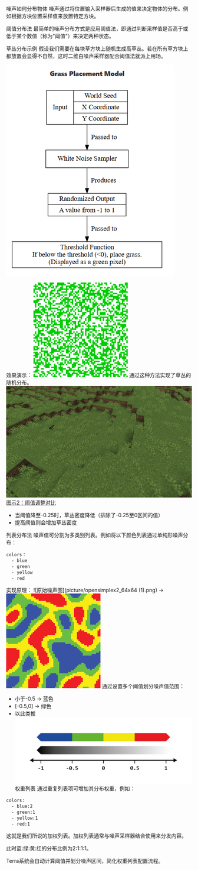 噪声如何分布物体
噪声通过将位置输入采样器后生成的值来决定物体的分布。例如根据方块位置采样值来放置特定方块。

阈值分布法
最简单的噪声分布方式是应用阈值法，即通过判断采样值是否高于或低于某个数值（称为"阈值"）来决定两种状态。

草丛分布示例
假设我们需要在每块草方块上随机生成高草丛。若在所有草方块上都放置会显得不自然，这时二维白噪声采样器配合阈值法就派上用场。

![](picture/11104e51b4e0d06de8eedf971ddb5996.png)


效果演示：
![图示1：50%阈值分布](picture/grass_64x64_50pcthreshold.png)
通过这种方法实现了草丛的随机分布。
![](picture/grass.png)
[图示2：阈值调整对比](picture/grass_64x64_25pcthreshold.png)
- 当阈值降至-0.25时，草丛密度降低（排除了-0.25至0区间的值）
- 提高阈值则会增加草丛密度

列表分布法
噪声值可分割为多类别列表。例如将以下颜色列表通过单纯形噪声分布：
```
colors：
  - blue
  - green
  - yellow
  - red
```
实现原理：
![原始噪声图](picture/opensimplex2_64x64 (1).png) → ![分段噪声图](picture/posterized_opensimplex2_64x64.png)
通过设置多个阈值划分噪声值范围：
- 小于-0.5 → 蓝色
- [-0.5,0] → 绿色
- 以此类推
![](picture/basic_example-05.png)
权重列表
通过重复列表项可增加其分布权重，例如：
```
colors:
  - blue:2
  - green:1
  - yellow:1
  - red:1
```
这就是我们所说的加权列表。加权列表通常与噪声采样器结合使用来分发内容。

此时蓝:绿:黄:红的分布比例为2:1:1:1。

Terra系统会自动计算阈值并划分噪声区间，简化权重列表配置流程。
